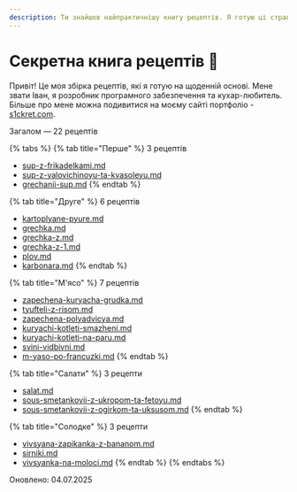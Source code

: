 ```yaml
---
description: Ти знайшов найпрактичнішу книгу рецептів. Я готую ці страви завжди!
---
```


# Секретна книга рецептів 🤫

Привіт! Це моя збірка рецептів, які я готую на щоденній основі. Мене звати Іван, я розробник програмного забезпечення та кухар-любитель. Більше про мене можна подивитися на моєму сайті портфоліо - [s1ckret.com](https://s1ckret.com/).&#x20;

Загалом — 22 рецептів

{% tabs %}
{% tab title="Перше" %}
3 рецептів

* [sup-z-frikadelkami.md](sekretna-kniga-receptiv/pershe/sup-z-frikadelkami.md "mention")
* [sup-z-yalovichinoyu-ta-kvasoleyu.md](sekretna-kniga-receptiv/v-procesi/sup-z-yalovichinoyu-ta-kvasoleyu.md "mention")
* [grechanii-sup.md](sekretna-kniga-receptiv/pershe/grechanii-sup.md "mention")
{% endtab %}

{% tab title="Друге" %}
6 рецептів

* [kartoplyane-pyure.md](sekretna-kniga-receptiv/druge/kartoplyane-pyure.md "mention")
* [grechka.md](sekretna-kniga-receptiv/druge/grechka.md "mention")
* [grechka-z.md](sekretna-kniga-receptiv/druge/grechka-z.md "mention")
* [grechka-z-1.md](sekretna-kniga-receptiv/druge/grechka-z-1.md "mention")
* [plov.md](sekretna-kniga-receptiv/druge/plov.md "mention")
* [karbonara.md](sekretna-kniga-receptiv/druge/karbonara.md "mention")
{% endtab %}

{% tab title="М'ясо" %}
7 рецептів

* [zapechena-kuryacha-grudka.md](sekretna-kniga-receptiv/myaso/zapechena-kuryacha-grudka.md "mention")
* [tyufteli-z-risom.md](sekretna-kniga-receptiv/myaso/tyufteli-z-risom.md "mention")
* [zapechena-polyadvicya.md](sekretna-kniga-receptiv/myaso/zapechena-polyadvicya.md "mention")
* [kuryachi-kotleti-smazheni.md](sekretna-kniga-receptiv/myaso/kuryachi-kotleti-smazheni.md "mention")
* [kuryachi-kotleti-na-paru.md](sekretna-kniga-receptiv/myaso/kuryachi-kotleti-na-paru.md "mention")
* [svini-vidbivni.md](sekretna-kniga-receptiv/myaso/svini-vidbivni.md "mention")
* [m-yaso-po-francuzki.md](sekretna-kniga-receptiv/myaso/m-yaso-po-francuzki.md "mention")
{% endtab %}

{% tab title="Салати" %}
3 рецепти

* [salat.md](sekretna-kniga-receptiv/salati/salat.md "mention")
* [sous-smetankovii-z-ukropom-ta-fetoyu.md](sekretna-kniga-receptiv/salati/sous-smetankovii-z-ukropom-ta-fetoyu.md "mention")
* [sous-smetankovii-z-ogirkom-ta-uksusom.md](sekretna-kniga-receptiv/salati/sous-smetankovii-z-ogirkom-ta-uksusom.md "mention")
{% endtab %}

{% tab title="Солодке" %}
3 рецепти

* [vivsyana-zapikanka-z-bananom.md](sekretna-kniga-receptiv/solodke/vivsyana-zapikanka-z-bananom.md "mention")
* [sirniki.md](sekretna-kniga-receptiv/v-procesi/sirniki.md "mention")
* [vivsyanka-na-moloci.md](sekretna-kniga-receptiv/v-procesi/vivsyanka-na-moloci.md "mention")
{% endtab %}
{% endtabs %}

Оновлено: 04.07.2025
